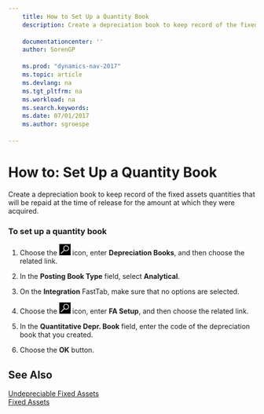 ```yaml
---
    title: How to Set Up a Quantity Book 
    description: Create a depreciation book to keep record of the fixed assets quantities that will be repaid at the time of release for the amount at which they were acquired.
    
    documentationcenter: ''
    author: SorenGP

    ms.prod: "dynamics-nav-2017"
    ms.topic: article
    ms.devlang: na
    ms.tgt_pltfrm: na
    ms.workload: na
    ms.search.keywords:
    ms.date: 07/01/2017
    ms.author: sgroespe

---
```

# How to: Set Up a Quantity Book
Create a depreciation book to keep record of the fixed assets quantities that will be repaid at the time of release for the amount at which they were acquired.  
  
### To set up a quantity book  
  
1.  Choose the ![Search for Page or Report](../../media/ui-search/search_small.png "Search for Page or Report icon") icon, enter **Depreciation Books**, and then choose the related link.  
  
2.  In the **Posting Book Type** field, select **Analytical**.  
  
3.  On the **Integration** FastTab, make sure that no options are selected.  
  
4.  Choose the ![Search for Page or Report](../../media/ui-search/search_small.png "Search for Page or Report icon") icon, enter **FA Setup**, and then choose the related link.  
  
5.  In the **Quantitative Depr. Book** field, enter the code of the depreciation book that you created.  
  
6.  Choose the **OK** button.  
  
## See Also  
 [Undepreciable Fixed Assets](undepreciable-fixed-assets.md)   
 [Fixed Assets](fixed-assets.md)